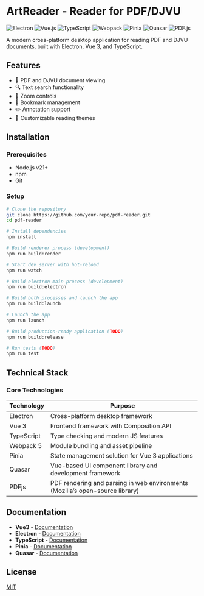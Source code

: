 # ArtReader - Reader for PDF/DJVU

![Electron](https://img.shields.io/badge/Electron-2B2E3A?style=for-the-badge&logo=electron&logoColor=9FEAF9)
![Vue.js](https://img.shields.io/badge/Vue.js-35495E?style=for-the-badge&logo=vuedotjs&logoColor=4FC08D)
![TypeScript](https://img.shields.io/badge/TypeScript-007ACC?style=for-the-badge&logo=typescript&logoColor=white)
![Webpack](https://img.shields.io/badge/Webpack-8DD6F9?style=for-the-badge&logo=webpack&logoColor=white)
![Pinia](https://img.shields.io/badge/Pinia-FFD859?style=for-the-badge&logo=pinia&logoColor=000000)
![Quasar](https://img.shields.io/badge/Quasar-1976D2?style=for-the-badge&logo=quasar&logoColor=white)
![PDF.js](https://img.shields.io/badge/PDF.js-FF0000?style=for-the-badge&logo=pdf&logoColor=white)

A modern cross-platform desktop application for reading PDF and DJVU documents, built with Electron, Vue 3, and TypeScript.

## Features
- 📄 PDF and DJVU document viewing
- 🔍 Text search functionality
- 🔎 Zoom controls
- 📑 Bookmark management
- ✏️ Annotation support
- 🎨 Customizable reading themes

## Installation

### Prerequisites

- Node.js v21+
- npm
- Git

### Setup

```bash
# Clone the repository
git clone https://github.com/your-repo/pdf-reader.git
cd pdf-reader

# Install dependencies
npm install

# Build renderer process (development)
npm run build:render

# Start dev server with hot-reload
npm run watch

# Build electron main process (development)
npm run build:electron

# Build both processes and launch the app
npm run build:launch

# Launch the app
npm run launch

# Build production-ready application (TODO)
npm run build:release

# Run tests (TODO)
npm run test
```
## Technical Stack

### Core Technologies

| Technology | Purpose                                 |
| ---------- | --------------------------------------- |
| Electron   | Cross-platform desktop framework        |
| Vue 3      | Frontend framework with Composition API |
| TypeScript | Type checking and modern JS features    |
| Webpack 5  | Module bundling and asset pipeline      |
| Pinia      | State management solution for Vue 3 applications |
| Quasar     | Vue-based UI component library and development framework |
| PDFjs      | PDF rendering and parsing in web environments (Mozilla’s open-source library) |

## Documentation
- **Vue3** - [Documentation](https://vuejs.org/guide/quick-start.html)
- **Electron** - [Documentation](https://www.electronjs.org/ru/docs/latest/)
- **TypeScript** - [Documentation](https://www.typescriptlang.org/docs/handbook/typescript-from-scratch.html)
- **Pinia** - [Documentation](https://pinia.vuejs.org/core-concepts/)
- **Quasar** - [Documentation](https://quasar.dev/start/quick-start)


## License
[MIT](https://mit-license.org/)
